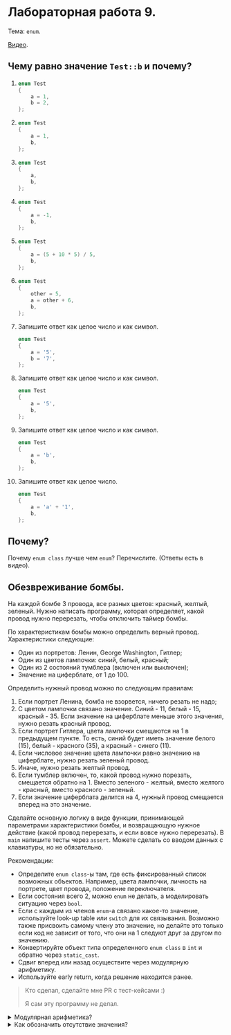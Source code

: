 # Лабораторная работа 9.

Тема: `enum`.

[Видео](https://www.youtube.com/watch?v=Kbc6iaN3M6A&list=PL4sUOB8DjVlWUcSaCu0xPcK7rYeRwGpl7&index=17).

## Чему равно значение `Test::b` и почему?

1.  ```cpp
    enum Test
    {
        a = 1,
        b = 2,
    };
    ```

2.  ```cpp
    enum Test
    {
        a = 1,
        b,
    };
    ```

3.  ```cpp
    enum Test
    {
        a,
        b,
    };
    ```

4.  ```cpp
    enum Test
    {
        a = -1,
        b,
    };
    ```

5.  ```cpp
    enum Test
    {
        a = (5 + 10 * 5) / 5,
        b,
    };
    ```

6.  ```cpp
    enum Test
    {
        other = 5,
        a = other + 6,
        b,
    };
    ```

7.  Запишите ответ как целое число и как символ.

    ```cpp
    enum Test
    {
        a = '5',
        b = '7',
    };
    ```

8.  Запишите ответ как целое число и как символ.

    ```cpp
    enum Test
    {
        a = '5',
        b,
    };
    ```

9.  Запишите ответ как целое число и как символ.

    ```cpp
    enum Test
    {
        a = 'b',
        b,
    };
    ```

9.  Запишите ответ как целое число.

    ```cpp
    enum Test
    {
        a = 'a' + '1',
        b,
    };
    ```


## Почему?

Почему `enum class` лучше чем `enum`?
Перечислите.
(Ответы есть в видео).


## Обезвреживание бомбы.

На каждой бомбе 3 провода, все разных цветов: красный, желтый, зеленый.
Нужно написать программу, которая определяет, какой провод нужно перерезать, чтобы отключить таймер бомбы.

По характеристикам бомбы можно определить верный провод.
Характеристики следующие:
- Один из портретов: Ленин, George Washington, Гитлер;
- Один из цветов лампочки: синий, белый, красный;
- Один из 2 состояний тумблера (включен или выключен);
- Значение на циферблате, от 1 до 100.

Определить нужный провод можно по следующим правилам:
1. Если портрет Ленина, бомба не взорвется, ничего резать не надо;
2. С цветом лампочки связано значение. Синий - 11, белый - 15, красный - 35.
   Если значение на циферблате меньше этого значения, нужно резать красный провод.
3. Если портрет Гитлера, цвета лампочки смещаются на 1 в предыдущем пункте. 
   То есть, синий будет иметь значение белого (15), белый - красного (35), а красный - синего (11).
4. Если числовое значение цвета лампочки равно значению на циферблате, нужно резать зеленый провод.
5. Иначе, нужно резать желтый провод.
5. Если тумблер включен, то, какой провод нужно порезать, смещается обратно на 1.
   Вместо зеленого - желтый, вместо желтого - красный, вместо красного - зеленый.
6. Если значение циферблата делится на 4, 
   нужный провод смещается вперед на это значение.

Сделайте основную логику в виде функции,
принимающей параметрами характеристики бомбы,
и возвращающую нужное действие (какой провод перерезать, и если вовсе нужно перерезать).
В `main` напишите тесты через `assert`.
Можете сделать со вводом данных с клавиатуры, но не обязательно.

Рекомендации:
- Определите `enum class`-ы там, где есть фиксированный список возможных объектов. 
  Например, цвета лампочки, личность на портрете, цвет провода, положение переключателя.
- Если состояния всего 2, можно `enum` не делать, а моделировать ситуацию через `bool`.
- Если с каждым из членов `enum`-а связано какое-то значение, 
  используйте look-up table или `switch` для их связывания.
  Возможно также присвоить самому члену это значение, но делайте это только если
  код не зависит от того, что они на 1 следуют друг за другом по значению.
- Конвертируйте объект типа определенного `enum class` в `int` и обратно через `static_cast`.
- Сдвиг вперед или назад осуществите через модулярную арифметику.
- Используйте early return, когда решение находится ранее.

> Кто сделал, сделайте мне PR с тест-кейсами :)
> 
> Я сам эту программу не делал.


<details>
<summary>Модулярная арифметика?</summary>

Идея возвращаться на начало при переходе за конец, 
и переходить на конец при заходе обратно за начало.
Как если змейка уходит за правый край, она должна появиться в том же ряду, слева.

Для нужно использовать оператор остатка от деления.
Он как бы отсекает факт полного прохода через весь ряд, или достижение конца чего бы то ни было,
как, например, конца массива с числами.

Если в массиве 3 элемента, чтобы пройти вперед на одну позицию,
с возвратом на старт при достижении конца, нужно взять 
остаток от деления на 3 после перехода на следующий индекс.

```
int i = 0;
i = (i + 1) % 3; // i == 1
i = (i + 1) % 3; // i == 2
i = (i + 1) % 3; // i == 0
i = (i + 1) % 3; // i == 1
i = (i + 1) % 3; // i == 2
```

Если смещение больше чем 3, 
все лишние переходы полностью через весь промежуток значений будут поглощены 
применением оператора остатка от деления.

```
int i = 0;
i = (i + 12) % 3; // i == 0
i = (i + 13) % 3; // i == 1
```

С переходом назад есть одна проблема если поступим тем же путем.
Оператор `%` для отрицательных чисел дает отрицательный результат.
```
int i = 1;
i = (i - 1) % 3; // i == 0
i = (i - 1) % 3; // i == -1
i = (i - 1) % 3; // i == -2
i = (i - 1) % 3; // i == 0 
```

Это можно обойти, добавив 3 к сумме перед тем, как отнять 1,
потому что лишняя 3 удалится оператором остатка от деления.
```
int i = 1;
i = (i - 1 + 3) % 3; // i == 0
i = (i - 1 + 3) % 3; // i == 2
i = (i - 1 + 3) % 3; // i == 1
i = (i - 1 + 3) % 3; // i == 0
```

Это сработает только если мы отнимаем число, которое меньше того, на которое делим (3).
Если нужно чтобы работало при отнимании любого отступа, 
можно сначала посчитать остаток, чтобы в случае отрицательного результата сделать его не меньше чем -2,
после чего добавить 3, чтобы сделать его положительным, после чего снова взять остаток, 
чтобы удалить добавленную 3 для того случая, когда на 1-ом этапе уже вышло положительное число.

```
int i = 1;
int offset = -5; // 1 целый массив назад, и еще 2 позиции
i = (((i + offset) % 3) + 3) % 3; // 2

// _0_   offset = -5, i = 1  > -3 = нет эффекта
// 0__   offset = -4         >
// __0   offset = -3         >
// _0_   offset = -2
// 0__   offset = -1
// __0   offset = 0, i = 2
```

Тут есть и другие подходы, смотри [инфу](https://stackoverflow.com/questions/14997165/fastest-way-to-get-a-positive-modulo-in-c-c).

</details>


<details>
<summary>Как обозначить отсутствие значения?</summary>

В случае, если это enum, можете выделить отдельное значение под это.
Обычно, такой член имеет имя `None`.
Можете вписать его как первый член `enum`-а, тогда его значение будет, очевидно, 0.
В этом случае будет логичнее дать `None` другое значение,
чтобы можно было продолжать использовать модулярную арифметику для значений цвета,
вставив `None` вконец `enum`-а, или задав вручную, например, -1.
Но можно и обойти крайние случаи дополнительными проверками, оставив `None` на 0.

Также можно использовать структуру для ответа, добавив в нее отдельное `bool` поле,
указывающее, если провод нужно резать вообще.
```cpp
enum class BombWireColor
{
    Red,
    Yellow,
    Green,
};

struct BombDefusionDecision
{
    bool shouldDefuse;
    BombWireColor wireColor;
};

BombDefusionDecision decideBombDefusion(BombCharacteristics bomb)
{
    if (bomb.portrait == Portrait::Lenin)
    {
        BombDefusionDecision result{};

        // После {} и так false.
        // result.shouldDefuse = false;

        return result;
    }

    // ...

    return {
        .shouldDefuse = true,
        .wireColor = BombWireColor.Green,
    };
};

int main()
{
    BombDefusionDecision decision = decideBombDefusion({ ... });
    if (decision.shouldDefuse)
    {
        std::cout << "Cutting the " << getWireColorString(decision.wireColor) << " wire" << std::endl;
    }
}
```

Это же можно сделать через `std::optional`.
</details>
